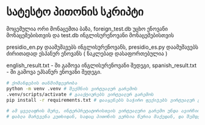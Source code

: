 # სატესტო პითონის სკრიპტი

<p>მოცემულია ორი მონაცემთა ბაზა, foreign_test.db უცხო ენოვანი მონაცემებისთვის და test.db ინგლისურენოვანი მონაცემებისთვის</p>
<p>presidio_en.py დაამუშავებს ინგლისურენოვანს, presidio_es.py დაამუშავებს ძირითადად ესპანურ ენოვანს ( ნაკლებად დასაფორთებულია )</p>
<p>english_result.txt - ში გამოვა ინგლისურენოვანი შედეგი, spanish_result.txt - ში გამოვა ეპსანურ ენოვანი შედეგი.</p>

```bash
# ქომანდების თანმიმდევრობა
python -m venv .venv # შექმნის ვირტუალურ გარემოს
.venv/scripts/activate # გააქტიურებს ვირტუალურ გარემოს
pip install -r requirements.txt # დააყენებს საჭირო ფექიჯებს ვირტუალურ გარემოში

# ამ ყველაფრის მერე, ინტერპრეტატორისთვის ვირტუალური გარემო უნდა ავირჩიოთ VS Code - ში
# დაბლა მარჯვენა კუთხიდან, სადაც პითონის ვერსია წერია მაქედან, და შემდეგ შესაძლებელი იქნება კოდის გაშვება.
```